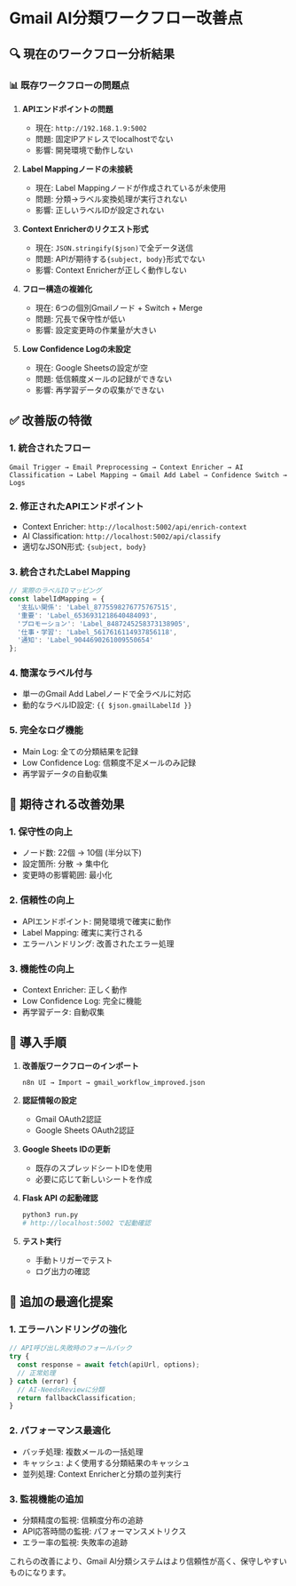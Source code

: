 # Gmail AI分類ワークフロー改善点

## 🔍 現在のワークフロー分析結果

### 📊 既存ワークフローの問題点

1. **APIエンドポイントの問題**
   - 現在: `http://192.168.1.9:5002` 
   - 問題: 固定IPアドレスでlocalhostでない
   - 影響: 開発環境で動作しない

2. **Label Mappingノードの未接続**
   - 現在: Label Mappingノードが作成されているが未使用
   - 問題: 分類→ラベル変換処理が実行されない
   - 影響: 正しいラベルIDが設定されない

3. **Context Enricherのリクエスト形式**
   - 現在: `JSON.stringify($json)`で全データ送信
   - 問題: APIが期待する`{subject, body}`形式でない
   - 影響: Context Enricherが正しく動作しない

4. **フロー構造の複雑化**
   - 現在: 6つの個別Gmailノード + Switch + Merge
   - 問題: 冗長で保守性が低い
   - 影響: 設定変更時の作業量が大きい

5. **Low Confidence Logの未設定**
   - 現在: Google Sheetsの設定が空
   - 問題: 低信頼度メールの記録ができない
   - 影響: 再学習データの収集ができない

## ✅ 改善版の特徴

### 1. **統合されたフロー**
```
Gmail Trigger → Email Preprocessing → Context Enricher → AI Classification → Label Mapping → Gmail Add Label → Confidence Switch → Logs
```

### 2. **修正されたAPIエンドポイント**
- Context Enricher: `http://localhost:5002/api/enrich-context`
- AI Classification: `http://localhost:5002/api/classify`
- 適切なJSON形式: `{subject, body}`

### 3. **統合されたLabel Mapping**
```javascript
// 実際のラベルIDマッピング
const labelIdMapping = {
  '支払い関係': 'Label_8775598276775767515',
  '重要': 'Label_6536931218640484093',
  'プロモーション': 'Label_8487245258373138905',
  '仕事・学習': 'Label_5617616114937856118',
  '通知': 'Label_9044690261009550654'
};
```

### 4. **簡潔なラベル付与**
- 単一のGmail Add Labelノードで全ラベルに対応
- 動的なラベルID設定: `{{ $json.gmailLabelId }}`

### 5. **完全なログ機能**
- Main Log: 全ての分類結果を記録
- Low Confidence Log: 信頼度不足メールのみ記録
- 再学習データの自動収集

## 🎯 期待される改善効果

### 1. **保守性の向上**
- ノード数: 22個 → 10個 (半分以下)
- 設定箇所: 分散 → 集中化
- 変更時の影響範囲: 最小化

### 2. **信頼性の向上**
- APIエンドポイント: 開発環境で確実に動作
- Label Mapping: 確実に実行される
- エラーハンドリング: 改善されたエラー処理

### 3. **機能性の向上**
- Context Enricher: 正しく動作
- Low Confidence Log: 完全に機能
- 再学習データ: 自動収集

## 🚀 導入手順

1. **改善版ワークフローのインポート**
   ```
   n8n UI → Import → gmail_workflow_improved.json
   ```

2. **認証情報の設定**
   - Gmail OAuth2認証
   - Google Sheets OAuth2認証

3. **Google Sheets IDの更新**
   - 既存のスプレッドシートIDを使用
   - 必要に応じて新しいシートを作成

4. **Flask API の起動確認**
   ```bash
   python3 run.py
   # http://localhost:5002 で起動確認
   ```

5. **テスト実行**
   - 手動トリガーでテスト
   - ログ出力の確認

## 🎨 追加の最適化提案

### 1. **エラーハンドリングの強化**
```javascript
// API呼び出し失敗時のフォールバック
try {
  const response = await fetch(apiUrl, options);
  // 正常処理
} catch (error) {
  // AI-NeedsReviewに分類
  return fallbackClassification;
}
```

### 2. **パフォーマンス最適化**
- バッチ処理: 複数メールの一括処理
- キャッシュ: よく使用する分類結果のキャッシュ
- 並列処理: Context Enricherと分類の並列実行

### 3. **監視機能の追加**
- 分類精度の監視: 信頼度分布の追跡
- API応答時間の監視: パフォーマンスメトリクス
- エラー率の監視: 失敗率の追跡

これらの改善により、Gmail AI分類システムはより信頼性が高く、保守しやすいものになります。